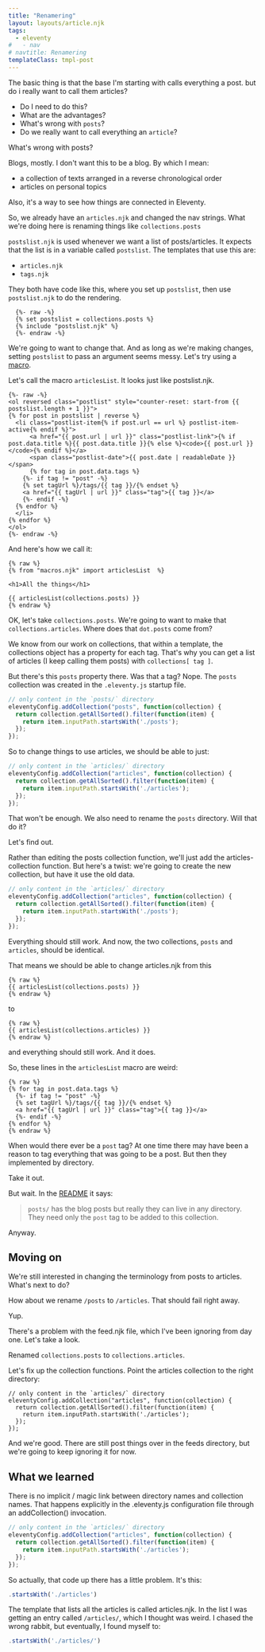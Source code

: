 ```yaml
---
title: "Renamering"
layout: layouts/article.njk
tags:
  - eleventy
#   - nav
# navtitle: Renamering
templateClass: tmpl-post
---
```


The basic thing is that the base
I'm starting with calls everything
a post. but do i really want to
call them articles?

* Do I need to do this?
* What are the advantages?
* What's wrong with `posts`?
* Do we really want to call everything an `article`?

What's wrong with posts?

Blogs, mostly. I don't want this to be a blog. By which I mean:
  - a collection of texts arranged in a reverse chronological order
  - articles on personal topics

Also, it's a way to see how things are connected in Eleventy.

So, we already have an `articles.njk` and changed the nav strings. What we're doing here is renaming things like `collections.posts`

`postslist.njk` is used whenever we want a list of posts/articles.
It expects that the list is in a variable called `postslist`.
The templates that use this are:

- `articles.njk`
- `tags.njk`

They both have code like this, where you set up `postslist`, then use `postslist.njk` to do the rendering.

``` liquid
  {%- raw -%}
  {% set postslist = collections.posts %}
  {% include "postslist.njk" %}
  {%- endraw -%}
```

We're going to want to change that.
And as long as we're making changes,
setting `postslist` to pass an argument seems messy.
Let's try using a [macro](https://mozilla.github.io/nunjucks/templating.html#macro).


Let's call the macro `articlesList`. It looks just like
postslist.njk.

  ``` liquid
  {%- raw -%}
<ol reversed class="postlist" style="counter-reset: start-from {{ postslist.length + 1 }}">
{% for post in postslist | reverse %}
	<li class="postlist-item{% if post.url == url %} postlist-item-active{% endif %}">
		<a href="{{ post.url | url }}" class="postlist-link">{% if post.data.title %}{{ post.data.title }}{% else %}<code>{{ post.url }}</code>{% endif %}</a>
		<span class="postlist-date">{{ post.date | readableDate }}</span>
		{% for tag in post.data.tags %}
      {%- if tag != "post" -%}
      {% set tagUrl %}/tags/{{ tag }}/{% endset %}
      <a href="{{ tagUrl | url }}" class="tag">{{ tag }}</a>
      {%- endif -%}
    {% endfor %}
	</li>
{% endfor %}
</ol>
  {%- endraw -%}
  ```

And here's how we call it:

``` liquid
{% raw %}
{% from "macros.njk" import articlesList  %}

<h1>All the things</h1>

{{ articlesList(collections.posts) }}
{% endraw %}
```

OK, let's take `collections.posts`. We're going to want to make that `collections.articles`. Where does that `dot.posts` come from?

We know from our work on collections, that within a template, the collections object has a property for each tag. That's why you can get a list of articles  (I keep calling them posts) with `collections[ tag ]`.

But there's this `posts` property there. Was that a tag? Nope. The `posts` collection was created in the `.eleventy.js` startup file.

``` js
// only content in the `posts/` directory
eleventyConfig.addCollection("posts", function(collection) {
  return collection.getAllSorted().filter(function(item) {
    return item.inputPath.startsWith('./posts');
  });
});
```

So to change things to use articles, we should be able to just:

``` js
// only content in the `articles/` directory
eleventyConfig.addCollection("articles", function(collection) {
  return collection.getAllSorted().filter(function(item) {
    return item.inputPath.startsWith('./articles');
  });
});
```

That won't be enough. We also need to rename the `posts` directory. Will that do it?

Let's find out.

Rather than editing the posts collection function, we'll just add the articles-collection function. But here's a twist: we're going to create the new collection, but have it use the old data.

``` js
// only content in the `articles/` directory
eleventyConfig.addCollection("articles", function(collection) {
  return collection.getAllSorted().filter(function(item) {
    return item.inputPath.startsWith('./posts');
  });
});
```

Everything should still work. And now, the two collections, `posts` and `articles`, should be identical.

That means we should be able to change articles.njk from this

``` liquid
{% raw %}
{{ articlesList(collections.posts) }}
{% endraw %}
```

to

``` liquid
{% raw %}
{{ articlesList(collections.articles) }}
{% endraw %}
```

and everything should still work. And it does.

So, these lines in the `articlesList` macro are weird:

``` liquid/2,5
{% raw %}
{% for tag in post.data.tags %}
  {%- if tag != "post" -%}
  {% set tagUrl %}/tags/{{ tag }}/{% endset %}
  <a href="{{ tagUrl | url }}" class="tag">{{ tag }}</a>
  {%- endif -%}
{% endfor %}
{% endraw %}
```

When would there ever be a `post` tag? At one time there may have been a reason to tag everything that was going to be a post. But then they implemented by directory.

Take it out.

But wait. In the [README](https://github.com/11ty/eleventy-base-blog#implementation-notes) it says:

> `posts/` has the blog posts but really they can live in any directory. They need only the `post` tag to be added to this collection.

Anyway.


## Moving on

We're still interested in changing the terminology from posts to articles.
What's next to do?

How about we rename `/posts` to `/articles`.
That should fail right away.

Yup.

There's a problem with the feed.njk file, which I've been ignoring from day one. Let's take a look.

Renamed `collections.posts` to `collections.articles`.

Let's fix up the collection functions. Point the articles collection to the right directory:

``` js/3
// only content in the `articles/` directory
eleventyConfig.addCollection("articles", function(collection) {
  return collection.getAllSorted().filter(function(item) {
    return item.inputPath.startsWith('./articles');
  });
});
```

And we're good. There are still post things over in the feeds directory, but we're going to keep ignoring it for now.

## What we learned

There is no implicit / magic link between directory names
and collection names. That happens explicitly in the .eleventy.js configuration file through an addCollection() invocation.

``` js
// only content in the `articles/` directory
eleventyConfig.addCollection("articles", function(collection) {
  return collection.getAllSorted().filter(function(item) {
    return item.inputPath.startsWith('./articles');
  });
});
```

So actually, that code up there has a little problem.
It's this:


``` js
.startsWith('./articles')
```

The template that lists all the articles is called
articles.njk. In the list I was getting an entry
called `/articles/`, which I thought was weird.
I chased the wrong rabbit, but eventually,
I found myself to:

``` js
.startsWith('./articles/')
```
